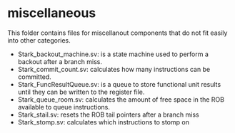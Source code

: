 # miscellaneous
This folder contains files for miscellanout components that do not fit easily into other categories.
* Stark_backout_machine.sv: is a state machine used to perform a backout after a branch miss.
* Stark_commit_count.sv: calculates how many instructions can be committed.
* Stark_FuncResultQueue.sv: is a queue to store functional unit results until they can be written to the register file.
* Stark_queue_room.sv: calculates the amount of free space in the ROB available to queue instructions.
* Stark_stail.sv: resets the ROB tail pointers after a branch miss
* Stark_stomp.sv: calculates which instructions to stomp on

